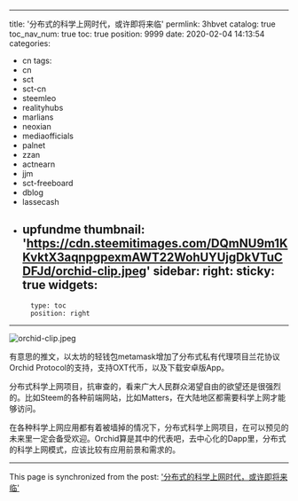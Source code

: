 
---
title: '分布式的科学上网时代，或许即将来临'
permlink: 3hbvet
catalog: true
toc_nav_num: true
toc: true
position: 9999
date: 2020-02-04 14:13:54
categories:
- cn
tags:
- cn
- sct
- sct-cn
- steemleo
- realityhubs
- marlians
- neoxian
- mediaofficials
- palnet
- zzan
- actnearn
- jjm
- sct-freeboard
- dblog
- lassecash
- upfundme
thumbnail: 'https://cdn.steemitimages.com/DQmNU9m1KKvktX3aqnpgpexmAWT22WohUYUjgDkVTuCDFJd/orchid-clip.jpeg'
sidebar:
    right:
        sticky: true
widgets:
    -
        type: toc
        position: right
---


![orchid-clip.jpeg](https://cdn.steemitimages.com/DQmNU9m1KKvktX3aqnpgpexmAWT22WohUYUjgDkVTuCDFJd/orchid-clip.jpeg)

有意思的推文，以太坊的轻钱包metamask增加了分布式私有代理项目兰花协议Orchid Protocol的支持，支持OXT代币，以及下载安卓版App。

分布式科学上网项目，抗审查的，看来广大人民群众渴望自由的欲望还是很强烈的。比如Steem的各种前端网站，比如Matters，在大陆地区都需要科学上网才能够访问。

在各种科学上网应用都有着被墙掉的情况下，分布式科学上网项目，在可以预见的未来里一定会备受欢迎。Orchid算是其中的代表吧，去中心化的Dapp里，分布式的科学上网模式，应该比较有应用前景和需求的。

- - -

This page is synchronized from the post: ['分布式的科学上网时代，或许即将来临'](https://steemit.com/@jianan/3hbvet)
